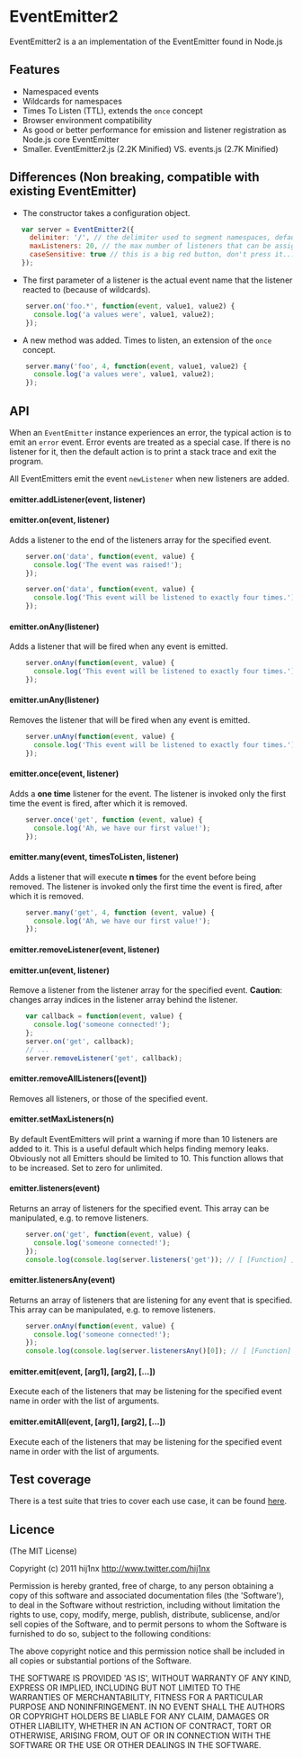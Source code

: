 
# EventEmitter2

EventEmitter2 is a an implementation of the EventEmitter found in Node.js


## Features

 - Namespaced events
 - Wildcards for namespaces
 - Times To Listen (TTL), extends the `once` concept
 - Browser environment compatibility
 - As good or better performance for emission and listener registration as Node.js core EventEmitter
 - Smaller. EventEmitter2.js (2.2K Minified) VS. events.js (2.7K Minified)

## Differences (Non breaking, compatible with existing EventEmitter)

 - The constructor takes a configuration object.
 
```javascript
   var server = EventEmitter2({
     delimiter: '/', // the delimiter used to segment namespaces, defaults to `.`.
     maxListeners: 20, // the max number of listeners that can be assigned to an event, defaults to 10.
     caseSensitive: true // this is a big red button, don't press it... or else... I'm just warning you.
   });
```

 - The first parameter of a listener is the actual event name that the listener reacted to (because of wildcards).

```javascript
    server.on('foo.*', function(event, value1, value2) {
      console.log('a values were', value1, value2);
    });
```

 - A new method was added. Times to listen, an extension of the `once` concept.

```javascript
    server.many('foo', 4, function(event, value1, value2) {
      console.log('a values were', value1, value2);
    });
```


## API

When an `EventEmitter` instance experiences an error, the typical action is
to emit an `error` event. Error events are treated as a special case.
If there is no listener for it, then the default action is to print a stack
trace and exit the program.

All EventEmitters emit the event `newListener` when new listeners are
added.


#### emitter.addListener(event, listener)
#### emitter.on(event, listener)

Adds a listener to the end of the listeners array for the specified event.

```javascript
    server.on('data', function(event, value) {
      console.log('The event was raised!');
    });
```

```javascript
    server.on('data', function(event, value) {
      console.log('This event will be listened to exactly four times.');
    });
```

#### emitter.onAny(listener)

Adds a listener that will be fired when any event is emitted.

```javascript
    server.onAny(function(event, value) {
      console.log('This event will be listened to exactly four times.');
    });
```

#### emitter.unAny(listener)

Removes the listener that will be fired when any event is emitted.

```javascript
    server.unAny(function(event, value) {
      console.log('This event will be listened to exactly four times.');
    });
```

#### emitter.once(event, listener)

Adds a **one time** listener for the event. The listener is invoked only the first time the event is fired, after which it is removed.

```javascript
    server.once('get', function (event, value) {
      console.log('Ah, we have our first value!');
    });
```

#### emitter.many(event, timesToListen, listener)

Adds a listener that will execute **n times** for the event before being removed. The listener is invoked only the first time the event is fired, after which it is removed.

```javascript
    server.many('get', 4, function (event, value) {
      console.log('Ah, we have our first value!');
    });
```


#### emitter.removeListener(event, listener)
#### emitter.un(event, listener)

Remove a listener from the listener array for the specified event. **Caution**: changes array indices in the listener array behind the listener.

```javascript
    var callback = function(event, value) {
      console.log('someone connected!');
    };
    server.on('get', callback);
    // ...
    server.removeListener('get', callback);
```


#### emitter.removeAllListeners([event])

Removes all listeners, or those of the specified event.


#### emitter.setMaxListeners(n)

By default EventEmitters will print a warning if more than 10 listeners are added to it. This is a useful default which helps finding memory leaks. Obviously not all Emitters should be limited to 10. This function allows that to be increased. Set to zero for unlimited.


#### emitter.listeners(event)

Returns an array of listeners for the specified event. This array can be manipulated, e.g. to remove listeners.

```javascript
    server.on('get', function(event, value) {
      console.log('someone connected!');
    });
    console.log(console.log(server.listeners('get')); // [ [Function] ]
```

#### emitter.listenersAny(event)

Returns an array of listeners that are listening for any event that is specified. This array can be manipulated, e.g. to remove listeners.

```javascript
    server.onAny(function(event, value) {
      console.log('someone connected!');
    });
    console.log(console.log(server.listenersAny()[0]); // [ [Function] ] // someone connected!
```

#### emitter.emit(event, [arg1], [arg2], [...])

Execute each of the listeners that may be listening for the specified event name in order with the list of arguments.

#### emitter.emitAll(event, [arg1], [arg2], [...])

Execute each of the listeners that may be listening for the specified event name in order with the list of arguments.


## Test coverage

There is a test suite that tries to cover each use case, it can be found <a href="https://github.com/hij1nx/EventEmitter2/tree/master/test">here</a>.

## Licence

(The MIT License)

Copyright (c) 2011 hij1nx <http://www.twitter.com/hij1nx>

Permission is hereby granted, free of charge, to any person obtaining a copy of this software and associated documentation files (the 'Software'), to deal in the Software without restriction, including without limitation the rights to use, copy, modify, merge, publish, distribute, sublicense, and/or sell copies of the Software, and to permit persons to whom the Software is furnished to do so, subject to the following conditions:

The above copyright notice and this permission notice shall be included in all copies or substantial portions of the Software.

THE SOFTWARE IS PROVIDED 'AS IS', WITHOUT WARRANTY OF ANY KIND, EXPRESS OR IMPLIED, INCLUDING BUT NOT LIMITED TO THE WARRANTIES OF MERCHANTABILITY, FITNESS FOR A PARTICULAR PURPOSE AND NONINFRINGEMENT. IN NO EVENT SHALL THE AUTHORS OR COPYRIGHT HOLDERS BE LIABLE FOR ANY CLAIM, DAMAGES OR OTHER LIABILITY, WHETHER IN AN ACTION OF CONTRACT, TORT OR OTHERWISE, ARISING FROM, OUT OF OR IN CONNECTION WITH THE SOFTWARE OR THE USE OR OTHER DEALINGS IN THE SOFTWARE.
